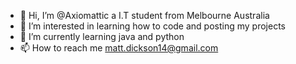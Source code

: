 - 👋 Hi, I’m @Axiomattic a I.T student from Melbourne Australia
- 👀 I’m interested in learning how to code and posting my projects
- 🌱 I’m currently learning java and python
- 📫 How to reach me matt.dickson14@gmail.com
